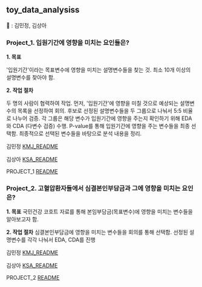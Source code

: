 ## toy_data_analysiss

👬 : 김민정, 김상아


### Project_1. 입원기간에 영향을 미치는 요인들은?


**1. 목표**

'입원기간'이라는 목표변수에 영향을 미치는 설명변수들을 찾는 것.
최소 10개 이상의 설명변수를 찾아야 함.

**2. 작업 절차**

두 명의 사람이 협력하여 작업.
먼저, '입원기간'에 영향을 미칠 것으로 예상되는 설명변수의 목록을 선정하여 회의.
후보로 선정된 설명변수들을 두 그룹으로 나눠서 5:5 비율로 나누어 검증.
각 그룹은 해당 변수가 입원기간에 영향을 주는지 확인하기 위해 EDA와 CDA (다변수 검증) 수행.
P-value를 통해 입원기간에 영향을 주는 변수들을 최종 선택함.
최종적으로 선택된 변수들을 바탕으로 분석 내용을 정리.


김민정 [KMJ_README](https://kkkkkikkkk.github.io/toy_data_analysiss/codes/quest1/김민정/)

김상아 [KSA_README](https://kkkkkikkkk.github.io/toy_data_analysiss/codes/quest1/김상아/)

PROJECT_1 [README](https://kkkkkikkkk.github.io/toy_data_analysiss/codes/quest1/)

### Project_2. 고혈압환자들에서 심결본인부담금과 그에 영향을 미치는 요인은?


**1. 목표**
국민건강 코호트 자료를 통해 본임부담금(목표변수)에 영향을 미치는 변수들을 알아보고자 함. 

**2. 작업 절차**
심결본인부담금에 영향을 미치는 변수들을 회의를 통해 선택함.
선정된 설명변수를 각각 나눠서 EDA, CDA를 진행

김민정 [KMJ_README](https://kkkkkikkkk.github.io/toy_data_analysiss/codes/quest2/김민정/)

김상아 [KSA_README](https://kkkkkikkkk.github.io/toy_data_analysiss/codes/quest2/김상아/)

PROJECT_2 [README](https://kkkkkikkkk.github.io/toy_data_analysiss/codes/quest2/)
